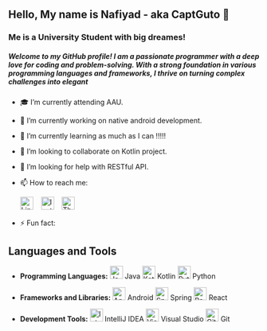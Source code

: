 ## Hello, My name is Nafiyad - aka CaptGuto 👋
### Me is a University Student with big dreames!
##### Welcome to my GitHub profile! I am a passionate programmer with a deep love for coding and problem-solving. With a strong foundation in various programming languages and frameworks, I thrive on turning complex challenges into elegant 

- 🎓 I’m currently attending AAU.
- 🔭 I’m currently working on native android development. 
- 🌱 I’m currently learning as much as I can !!!!!
- 👯 I’m looking to collaborate on Kotlin project.
- 🤔 I’m looking for help with RESTful API.
- 📫 How to reach me:

  <a href="https://www.linkedin.com/in/nafiyad-tadesse-1565b325b/?lipi=urn%3Ali%3Apage%3Ad_flagship3_feed%3BdnKy20NrSNKkrEbpd6x30w%3D%3D"><img src="https://simpleicons.org/icons/linkedin.svg" alt="LinkedIn" width="26px"></a>&nbsp;&nbsp;&nbsp;
  <a href="https://www.instagram.com/b.ru.ck/"><img src="https://simpleicons.org/icons/instagram.svg" alt="Instagram" width="26px"></a>&nbsp;&nbsp;&nbsp;
  <a href="https://threads/b.ru.ck/"><img src="https://simpleicons.org/icons/threads.svg" alt="Threads" width="26px"></a>
- ⚡ Fun fact:
## Languages and Tools
- **Programming Languages:** 
  <img src="https://simpleicons.org/icons/java.svg" alt="Java" width="26px" height="26px"> Java
  <img src="https://simpleicons.org/icons/kotlin.svg" alt="Kotlin" width="26px" height="26px"> Kotlin
  <img src="https://simpleicons.org/icons/python.svg" alt="Python" width="26px" height="26px"> Python

- **Frameworks and Libraries:** 
  <img src="https://simpleicons.org/icons/android.svg" alt="Android" width="26px" height="26px"> Android
  <img src="https://simpleicons.org/icons/spring.svg" alt="Spring" width="26px" height="26px"> Spring
  <img src="https://simpleicons.org/icons/react.svg" alt="React" width="26px" height="26px"> React

- **Development Tools:** 
  <img src="https://simpleicons.org/icons/intellijidea.svg" alt="IntelliJ IDEA" width="26px" height="26px"> IntelliJ IDEA
  <img src="https://simpleicons.org/icons/visualstudio.svg" alt="Visual Studio" width="26px" height="26px"> Visual Studio
  <img src="https://simpleicons.org/icons/git.svg" alt="Git" width="26px" height="26px"> Git

<!--
**CaptGuto/CaptGuto** is a ✨ _special_ ✨ repository because its `README.md` (this file) appears on your GitHub profile.

Here are some ideas to get you started:

- 🔭 I’m currently working on ...
- 🌱 I’m currently learning ...
- 👯 I’m looking to collaborate on ...
- 🤔 I’m looking for help with ...
- 💬 Ask me about ...
- 📫 How to reach me: ...
- 😄 Pronouns: ...
- ⚡ Fun fact: ...
-->

